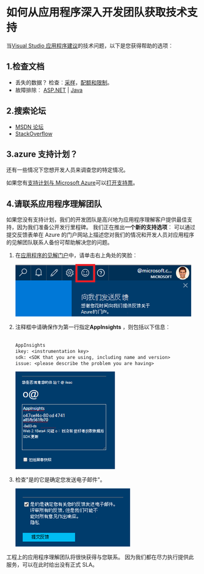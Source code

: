 <properties 
    pageTitle="如何获取技术支持的见解应用程序开发团队从 |Microsoft Azure" 
    description="如果您有需要特殊支持的见解应用程序开发团队的用例，这是如何提交的详细信息以获得支持。" 
    services="application-insights" 
    documentationCenter=""
    authors="alexbulankou" 
    manager="douge"/>
 
<tags 
    ms.service="application-insights" 
    ms.workload="tbd" 
    ms.tgt_pltfrm="ibiza" 
    ms.devlang="na" 
    ms.topic="article" 
    ms.date="06/01/2016" 
    ms.author="albulank"/>
    
# <a name="how-to-get-technical-support-from-application-insights-development-team"></a>如何从应用程序深入开发团队获取技术支持
    
当[Visual Studio 应用程序建议](app-insights-overview.md)的技术问题，以下是您获得帮助的选项︰

## <a name="1-check-the-documents"></a>1.检查文档

* 丢失的数据？ 检查︰[采样](app-insights-sampling.md)，[配额和限制](app-insights-pricing.md)。
* 故障排除︰ [ASP.NET](app-insights-troubleshoot-faq.md) | [Java](app-insights-java-troubleshoot.md)

## <a name="2-search-the-forums"></a>2.搜索论坛

* [MSDN 论坛](https://social.msdn.microsoft.com/Forums/vstudio/home?forum=ApplicationInsights)
* [StackOverflow](http://stackoverflow.com/questions/tagged/ms-application-insights)

## <a name="3-azure-support-plan"></a>3.azure 支持计划？

还有一些情况下您想开发人员来调查您的特定情况。 

如果您有[支持计划与 Microsoft Azure](https://azure.microsoft.com/support/plans/)可以[打开支持票](https://portal.azure.com/?#blade/Microsoft_Azure_Support/HelpAndSupportBlade)。

## <a name="4-contact-the-application-insights-team"></a>4.请联系应用程序理解团队

如果您没有支持计划，我们的开发团队是高兴地为应用程序理解客户提供最佳支持，因为我们准备公开发行里程碑。 我们正在推出**一个新的支持选项**︰ 可以通过提交反馈表单在 Azure 的门户网站上描述您对我们的情况和开发人员对应用程序的见解团队联系人备份可帮助解决您的问题。


1. 在[应用程序的见解门户](https://portal.azure.com)中，请单击右上角处的笑脸︰  

    ![反馈按钮](./media/app-insights-get-dev-support/01.png)   

2. 注释框中请确保作为第一行指定**AppInsights** ，则包括以下信息︰   

    ```

    AppInsights   
    ikey: <instrumentation key>   
    sdk: <SDK that you are using, including name and version>  
    issue: <please describe the problem you are having>

    ```   

    ![反馈对话框](./media/app-insights-get-dev-support/02.png)   

3. 检查"是的它是确定您发送电子邮件"。 

    ![提交部分](./media/app-insights-get-dev-support/03.png)  

工程上的应用程序理解团队将很快获得与您联系。 因为我们都在尽力执行提供此服务，可以在此时给出没有正式 SLA。


